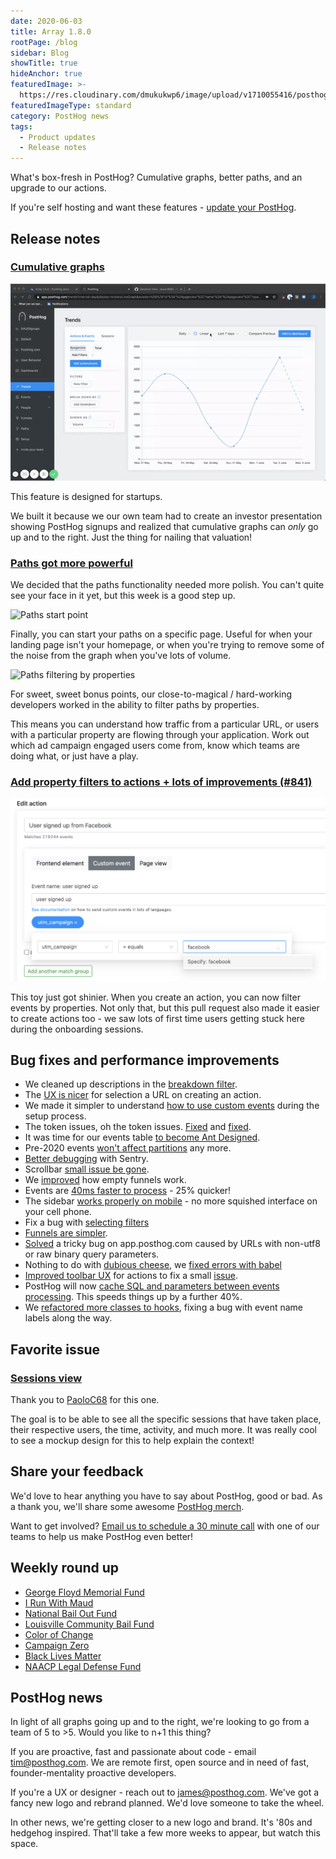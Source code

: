 ```yaml
---
date: 2020-06-03
title: Array 1.8.0
rootPage: /blog
sidebar: Blog
showTitle: true
hideAnchor: true
featuredImage: >-
  https://res.cloudinary.com/dmukukwp6/image/upload/v1710055416/posthog.com/contents/images/blog/array/default.png
featuredImageType: standard
category: PostHog news
tags:
  - Product updates
  - Release notes
---
```


What's box-fresh in PostHog? Cumulative graphs, better paths, and an upgrade to our actions.

If you're self hosting and want these features - [update your PostHog](/docs/runbook/upgrading-posthog).

## Release notes

### [Cumulative graphs](https://github.com/PostHog/posthog/pull/862)

![cumulative graphs](../images/cumulative-graph.gif)

This feature is designed for startups.

We built it because we our own team had to create an investor presentation showing PostHog signups and realized that cumulative graphs can *only* go up and to the right. Just the thing for nailing that valuation!

### [Paths got more powerful](https://github.com/PostHog/posthog/pull/897)

We decided that the paths functionality needed more polish. You can't quite see your face in it yet, but this week is a good step up.

![Paths start point](../images/paths-start-point.jpg)

Finally, you can start your paths on a specific page. Useful for when your landing page isn't your homepage, or when you're trying to remove some of the noise from the graph when you've lots of volume.

![Paths filtering by properties](../images/paths-filtering.jpg)

For sweet, sweet bonus points, our close-to-magical / hard-working developers worked in the ability to filter paths by properties.

This means you can understand how traffic from a particular URL, or users with a particular property are flowing through your application. Work out which ad campaign engaged users come from, know which teams are doing what, or just have a play.

### [Add property filters to actions + lots of improvements (#841)](https://github.com/PostHog/posthog/pull/841)

![Actions property filter](../images/actions-property-filter.jpg)

This toy just got shinier. When you create an action, you can now filter events by properties. Not only that, but this pull request also made it easier to create actions too - we saw lots of first time users getting stuck here during the onboarding sessions.

## Bug fixes and performance improvements

* We cleaned up descriptions in the [breakdown filter](https://github.com/PostHog/posthog/pull/886).
* The [UX is nicer](https://github.com/PostHog/posthog/pull/863) for selection a URL on creating an action.
* We made it simpler to understand [how to use custom events](https://github.com/PostHog/posthog/pull/873) during the setup process.
* The token issues, oh the token issues. [Fixed](https://github.com/PostHog/posthog/pull/909) and [fixed](https://github.com/PostHog/posthog/pull/894).
* It was time for our events table [to become Ant Designed](https://github.com/PostHog/posthog/pull/895).
* Pre-2020 events [won't affect partitions](https://github.com/PostHog/posthog/pull/875) any more.
* [Better debugging](https://github.com/PostHog/posthog/pull/854) with Sentry.
* Scrollbar [small issue be gone](https://github.com/PostHog/posthog/pull/900).
* We [improved](https://github.com/PostHog/posthog/pull/885) how empty funnels work.
* Events are [40ms faster to process](https://github.com/PostHog/posthog/pull/833) - 25% quicker!
* The sidebar [works properly on mobile](https://github.com/PostHog/posthog/pull/839) - no more squished interface on your cell phone.
* Fix a bug with [selecting filters](https://github.com/PostHog/posthog/pull/844)
* [Funnels are simpler](https://github.com/PostHog/posthog/pull/881).
* [Solved](https://github.com/PostHog/posthog/pull/874) a tricky bug on app.posthog.com caused by URLs with non-utf8 or raw binary query parameters.
* Nothing to do with [dubious cheese](https://www.babybel.com/welcome), we [fixed errors with babel](https://github.com/PostHog/posthog/pull/861)
* [Improved toolbar UX](https://github.com/PostHog/posthog/pull/890) for actions to fix a small [issue](https://github.com/PostHog/posthog/issues/889). 
* PostHog will now [cache SQL and parameters between events processing](https://github.com/PostHog/posthog/pull/845). This speeds things up by a further 40%.
* We [refactored more classes to hooks](https://github.com/PostHog/posthog/pull/898), fixing a bug with event name labels along the way.

## Favorite issue

### [Sessions view](https://github.com/PostHog/posthog/issues/882)

Thank you to [PaoloC68](https://github.com/PaoloC68) for this one.

The goal is to be able to see all the specific sessions that have taken place, their respective users, the time, activity, and much more. It was really cool to see a mockup design for this to help explain the context!

## Share your feedback
We'd love to hear anything you have to say about PostHog, good or bad. As a thank you, we'll share some awesome [PostHog merch](https://merch.posthog.com).

Want to get involved? [Email us to schedule a 30 minute call](mailto:hey@posthog.com) with one of our teams to help us make PostHog even better!


## Weekly round up

* [George Floyd Memorial Fund](https://www.gofundme.com/f/georgefloyd)
* [I Run With Maud](https://www.gofundme.com/f/i-run-with-maud)
* [National Bail Out Fund](http://nationalbailout.org/)
* [Louisville Community Bail Fund](https://actionnetwork.org/fundraising/louisville-community-bail-fund/)
* [Color of Change](https://colorofchange.org/)
* [Campaign Zero](https://www.joincampaignzero.org/)
* [Black Lives Matter](https://blacklivesmatter.com/)
* [NAACP Legal Defense Fund](https://www.naacpldf.org/)

## PostHog news

In light of all graphs going up and to the right, we're looking to go from a team of 5 to >5. Would you like to n+1 this thing?

If you are proactive, fast and passionate about code - email tim@posthog.com. We are remote first, open source and in need of fast, founder-mentality proactive developers.

If you're a UX or designer - reach out to james@posthog.com. We've got a fancy new logo and rebrand planned. We'd love someone to take the wheel.

In other news, we're getting closer to a new logo and brand. It's '80s and hedgehog inspired. That'll take a few more weeks to appear, but watch this space.

<ArrayCTA />

